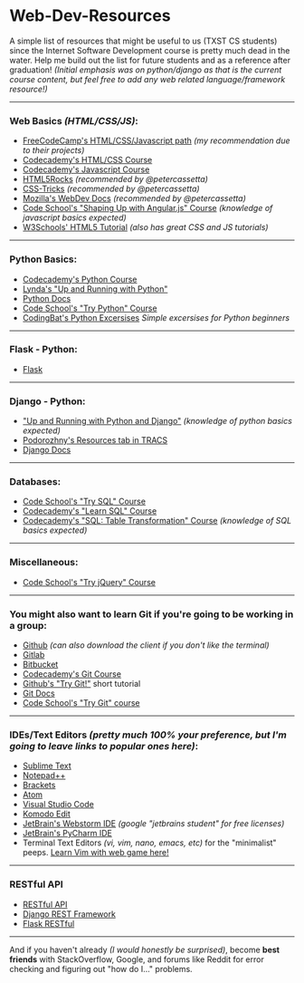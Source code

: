 # Web-Dev-Resources
A simple list of resources that might be useful to us (TXST CS students) since the Internet Software Development course is pretty much dead in the water. Help me build out the list for future students and as a reference after graduation! *(Initial emphasis was on python/django as that is the current course content, but feel free to add any web related language/framework resource!)*

---

### Web Basics *(HTML/CSS/JS)*:
- [FreeCodeCamp's HTML/CSS/Javascript path][1] *(my recommendation due to their projects)*
- [Codecademy's HTML/CSS Course][2]
- [Codecademy's Javascript Course][3]
- [HTML5Rocks][4] *(recommended by @petercassetta)*
- [CSS-Tricks][5] *(recommended by @petercassetta)*
- [Mozilla's WebDev Docs][6] *(recommended by @petercassetta)*
- [Code School's "Shaping Up with Angular.js" Course][27] *(knowledge of javascript basics expected)*
- [W3Schools' HTML5 Tutorial][32] *(also has great CSS and JS tutorials)*

---

### Python Basics:
- [Codecademy's Python Course][7]
- [Lynda's "Up and Running with Python"][8]
- [Python Docs][9]
- [Code School's "Try Python" Course][25]
- [CodingBat's Python Excersises][33] *Simple excersises for Python beginners*

---

### Flask - Python:
- [Flask][40]

---

### Django - Python:
- ["Up and Running with Python and Django"][10] *(knowledge of python basics expected)*
- [Podorozhny's Resources tab in TRACS][11]
- [Django Docs][12]

---

### Databases:
- [Code School's "Try SQL" Course][26]
- [Codecademy's "Learn SQL" Course][30]
- [Codecademy's "SQL: Table Transformation" Course][31] *(knowledge of SQL basics expected)*

---

### Miscellaneous:
- [Code School's "Try jQuery" Course][28]

---

### You might also want to learn Git if you're going to be working in a group:
- [Github][13] *(can also download the client if you don't like the terminal)*
- [Gitlab][35]
- [Bitbucket][36]
- [Codecademy's Git Course][14]
- [Github's "Try Git!"][15] short tutorial 
- [Git Docs][16]
- [Code School's "Try Git" course][29]

---

### IDEs/Text Editors *(pretty much 100% your preference, but I'm going to leave links to popular ones here)*:
- [Sublime Text][17]
- [Notepad++][18]
- [Brackets][19]
- [Atom][20]
- [Visual Studio Code][34]
- [Komodo Edit][21]
- [JetBrain's Webstorm IDE][22] *(google "jetbrains student" for free licenses)*
- [JetBrain's PyCharm IDE][23]
- Terminal Text Editors *(vi, vim, nano, emacs, etc)* for the "minimalist" peeps. [Learn Vim with web game here!][24]

---

### RESTful API
- [RESTful API][37]
- [Django REST Framework][38]
- [Flask RESTful][39]


---

And if you haven't already *(I would honestly be surprised)*, become **best friends** with StackOverflow, Google, and forums like Reddit for error checking and figuring out "how do I..." problems.

[1]: https://www.freecodecamp.com "FreeCodeCamp"
[2]: https://www.codecademy.com/learn/web "Codecademy - HMTL/CSS"
[3]: https://www.codecademy.com/learn/javascript "Codecademy - Javascript"
[4]: http://www.html5rocks.com/en/ "HTML5Rocks"
[5]: https://css-tricks.com/ "CSS-Tricks"
[6]: https://developer.mozilla.org/en-US/docs/Web "Mozilla Docs"
[7]: https://www.codecademy.com/learn/python "Codecademy - Python"
[8]: https://www.lynda.com/Python-tutorials/Up-Running-Python/122467-2.html "Lynda - Python"
[9]: https://docs.python.org/3/ "Python Docs"
[10]: https://www.lynda.com/Web-Development-tutorials/Up-Running-Python-Django/386287-2.html?srchtrk=index%3a1%0alinktypeid%3a2%0aq%3adjango%0apage%3a1%0as%3arelevance%0asa%3atrue%0aproducttypeid%3a2 "Lynda - Django"
[11]: https://tracs.txstate.edu "TRACS"
[12]: https://docs.djangoproject.com/en/1.10/ "Django Docs"
[13]: https://github.com/ "GitHub"
[14]: https://www.codecademy.com/learn/learn-git "Codecademy - Git"
[15]: https://try.github.io/levels/1/challenges/1 "Github - Try Git!"
[16]: https://git-scm.com/documentation "Git Docs"
[17]: https://www.sublimetext.com/ "Sublime Text"
[18]: https://notepad-plus-plus.org/download/v6.9.2.html "Notepad++"
[19]: http://brackets.io/ "Brackets"
[20]: https://atom.io/ "Atom"
[21]: http://komodoide.com/komodo-edit/ "Komodo Edit"
[22]: https://www.jetbrains.com/webstorm/ "JetBrains - Webstorm"
[23]: https://www.jetbrains.com/pycharm/ "JetBrains - Pycharm"
[24]: http://vim-adventures.com/ "Vim Adventures"
[25]: https://www.codeschool.com/courses/try-python "Code School - Try Python"
[26]: https://www.codeschool.com/courses/try-sql "Code School - Try SQL"
[27]: https://www.codeschool.com/courses/shaping-up-with-angular-js "Code School - Angular.js Intro"
[28]: https://www.codeschool.com/courses/try-jquery "Code School - Try jQuery"
[29]: https://www.codeschool.com/courses/try-git "Code School - Try Git"
[30]: https://www.codecademy.com/learn/learn-sql "Codecadmey - Learn SQL"
[31]: https://www.codecademy.com/learn/sql-table-transformation "Codecademy - Intermediate SQL"
[32]: http://www.w3schools.com/html/ "w3Schools HTML5 Tutorial"
[33]: http://codingbat.com/python "CodingBat Python"
[34]: https://code.visualstudio.com/ "Visual Studio Code"
[35]: https://about.gitlab.com/ "Gitlab"
[36]: https://bitbucket.org/ "Bitbucket"
[37]: http://www.restapitutorial.com/ "RESTful API"
[38]: http://www.django-rest-framework.org/ "Django REST Framework"
[39]: http://flask-restful-cn.readthedocs.io/en/0.3.5/ "Flask RESTful"
[40]: http://flask.pocoo.org/ "Flask"
